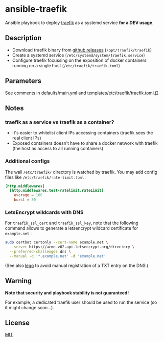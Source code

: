 # ansible-traefik

Ansible playbook to deploy [traefik](https://doc.traefik.io/traefik/) as a systemd service **for a DEV usage**.

## Description

* Download traefik binary from [github releases](https://github.com/traefik/traefik/tags) (`/opt/traefik/traefik`)
* Create a systemd service (`/etc/systemd/system/traefik.service`)
* Configure traefik focussing on the exposition of docker containers running on a single host (`/etc/traefik/traefik.toml`)


## Parameters

See comments in [defaults/main.yml](defaults/main.yml) and [templates/etc/traefik/traefik.toml.j2](templates/etc/traefik/traefik.toml.j2)

## Notes

### traefik as a service vs traefik as a container?

* It's easier to whitelist client IPs accessing containers (traefik sees the real client IPs)
* Exposed containers doesn't have to share a docker network with traefik (the host as access to all running containers)

### Additional configs

The wall `/etc/traefik/` directory is watched by traefik. You may add config files like `/etc/traefik/rate-limit.toml` :

```toml
[http.middlewares]
  [http.middlewares.test-ratelimit.rateLimit]
    average = 100
    burst = 50
```

### LetsEncrypt wildcards with DNS

For `traefik_ssl_cert` and `traefik_ssl_key`, note that the following command allows to generate a letsencrypt wildcard certificate for `example.net` :

```bash
sudo certbot certonly --cert-name example.net \
  --server https://acme-v02.api.letsencrypt.org/directory \
  --preferred-challenges dns \
  --manual -d '*.example.net' -d 'example.net'
```

(See also [lego](https://go-acme.github.io/lego/) to avoid manual registration of a TXT entry on the DNS.)

## Warning

**Note that security and playbook stability is not guaranteed!**

For example, a dedicated traefik user should be used to run the service (so it might change soon...).

## License

[MIT](LICENSE)
